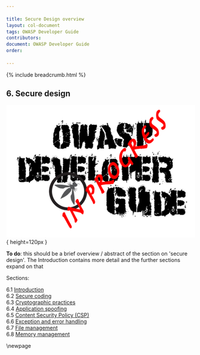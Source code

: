 ```yaml
---

title: Secure Design overview
layout: col-document
tags: OWASP Developer Guide
contributors:
document: OWASP Developer Guide
order:

---
```


{% include breadcrumb.html %}

## 6. Secure design

![Developer Guide](../assets/images/dg_wip.png){ height=120px }

**To do**: this should be a brief overview / abstract of the section on 'secure design'.
The Introduction contains more detail and the further sections expand on that

Sections:

6.1 [Introduction](#introduction-to-secure-design)  
6.2 [Secure coding](#secure-coding)  
6.3 [Cryptographic practices](#cryptographic-practices)  
6.4 [Application spoofing](#application-spoofing)  
6.5 [Content Security Policy (CSP)](#content-security-policy)  
6.6 [Exception and error handling](#exception-and-error-handling)  
6.7 [File management](#file-management)  
6.8 [Memory management](#memory-management)  

\newpage
